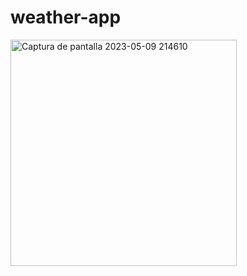 ﻿# weather-app
<img width="362" alt="Captura de pantalla 2023-05-09 214610" src="https://github.com/simongorozabel/weather-app/assets/109045897/e27b08b2-1a34-4fde-b6b5-183d388848ce">
